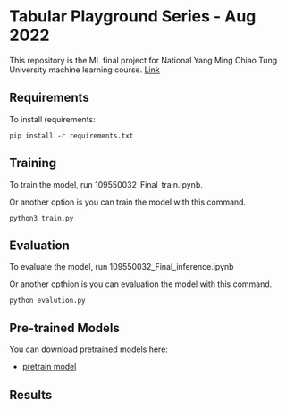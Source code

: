 # Tabular Playground Series - Aug 2022


This repository is the ML final project for National Yang Ming Chiao Tung University machine learning course.
[Link](https://docs.google.com/presentation/d/15d4W_8GFks4Mqmf4kvmTxYC8tJv-KNg6c8rQrlccEWM/edit#slide=id.g61dd2f3d9d_2_83) 

## Requirements

To install requirements:

```setup
pip install -r requirements.txt
```

## Training

To train the model, run 109550032_Final_train.ipynb.

Or another option is you can train the model with this command.

```train
python3 train.py 
```

## Evaluation

To evaluate the model, run 109550032_Final_inference.ipynb

Or another opthion is you can evaluation the model with this command.

```eval
python evalution.py
```
## Pre-trained Models

You can download pretrained models here:
- [pretrain model](https://google.com)

## Results
